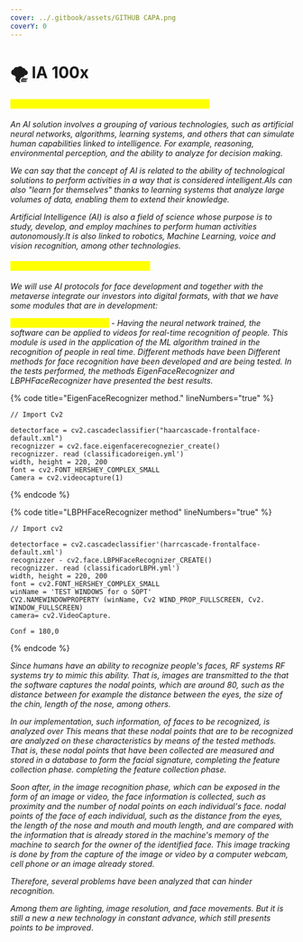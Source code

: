 ```yaml
---
cover: ../.gitbook/assets/GITHUB CAPA.png
coverY: 0
---
```


# 🌪 IA 100x

#### <mark style="color:yellow;">What is Artificial Intelligence and how does it work?</mark>

_An AI solution involves a grouping of various technologies, such as artificial neural networks, algorithms, learning systems, and others that can simulate human capabilities linked to intelligence. For example, reasoning, environmental perception, and the ability to analyze for decision making._

_We can say that the concept of AI is related to the ability of technological solutions to perform activities in a way that is considered intelligent.AIs can also "learn for themselves" thanks to learning systems that analyze large volumes of data, enabling them to extend their knowledge._

_Artificial Intelligence (AI) is also a field of science whose purpose is to study, develop, and employ machines to perform human activities autonomously.It is also linked to robotics, Machine Learning, voice and vision recognition, among other technologies._

#### <mark style="color:yellow;">AI Development with First100x 2023</mark>

_We will use AI protocols for face development and together with the metaverse integrate our investors into digital formats, with that we have some modules that are in development:_

_<mark style="color:yellow;">Facial Recognition Module</mark> - Having the neural network trained, the software can be applied to videos for real-time recognition of people. This module is used in the application of the ML algorithm trained in the recognition of people in real time. Different methods have been Different methods for face recognition have been developed and are being tested. In the tests performed, the methods EigenFaceRecognizer and LBPHFaceRecognizer have presented the best results._

{% code title="EigenFaceRecognizer method." lineNumbers="true" %}
```
// Import Cv2

detectorface = cv2.cascadeclassifier("haarcascade-frontalface-default.xml")
recognizzer = cv2.face.eigenfacerecognezier_create()
recognizzer. read (classificadoreigen.yml')
width, height = 220, 200
font = cv2.FONT_HERSHEY_COMPLEX_SMALL
Camera = cv2.videocapture(1)
```
{% endcode %}

{% code title="LBPHFaceRecognizer method" lineNumbers="true" %}
```
// Import cv2

detectorface = cv2.cascadeclassifier'(harrcascade-frontalface-default.xml')
recognizzer - cv2.face.LBPHFaceRecognizer_CREATE()
recognizzer. read (classificadorLBPH.yml')
width, height = 220, 200
font = cv2.FONT_HERSHEY_COMPLEX_SMALL
winName = 'TEST WINDOWS for o SOPT'
CV2.NAMEWINDOWPROPERTY (winName, Cv2 WIND_PROP_FULLSCREEN, Cv2. WINDOW_FULLSCREEN)
camera= cv2.VideoCapture.

Conf = 180,0
```
{% endcode %}

_Since humans have an ability to recognize people's faces, RF systems RF systems try to mimic this ability. That is, images are transmitted to the that the software captures the nodal points, which are around 80, such as the distance between for example the distance between the eyes, the size of the chin, length of the nose, among others._

_In our implementation, such information, of faces to be recognized, is analyzed over This means that these nodal points that are to be recognized are analyzed on these characteristics by means of the tested methods. That is, these nodal points that have been collected are measured and stored in a database to form the facial signature, completing the feature collection phase. completing the feature collection phase._

_Soon after, in the image recognition phase, which can be exposed in the form of an image or video, the face information is collected, such as proximity and the number of nodal points on each individual's face. nodal points of the face of each individual, such as the distance from the eyes, the length of the nose and mouth and mouth length, and are compared with the information that is already stored in the machine's memory of the machine to search for the owner of the identified face. This image tracking is done by from the capture of the image or video by a computer webcam, cell phone or an image already stored._

_Therefore, several problems have been analyzed that can hinder recognition._

_Among them are lighting, image resolution, and face movements. But it is still a new a new technology in constant advance, which still presents points to be improved_.
